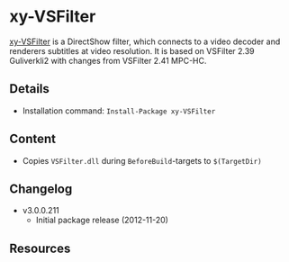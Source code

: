 xy-VSFilter
===

[xy-VSFilter] is a DirectShow filter, which connects to a video decoder and renderers subtitles at video resolution. It is based on VSFilter 2.39 Guliverkli2 with changes from VSFilter 2.41 MPC-HC.

Details
---
  - Installation command: ``Install-Package xy-VSFilter``

Content
---
  - Copies ``VSFilter.dll`` during ``BeforeBuild``-targets to ``$(TargetDir)``

Changelog
---
  - v3.0.0.211
      - Initial package release (2012-11-20)

Resources
---
[xy-VSFilter]: https://code.google.com/p/xy-vsfilter/
[changelog]:   https://code.google.com/p/xy-vsfilter/wiki/ReleaseNotes
[sourcecode]:  https://github.com/Cyberbeing/xy-VSFilter
[builds]:      https://code.google.com/p/xy-vsfilter/wiki/Downloads?tm=2
[discussion]:  http://forum.doom9.org/showthread.php?t=168282
